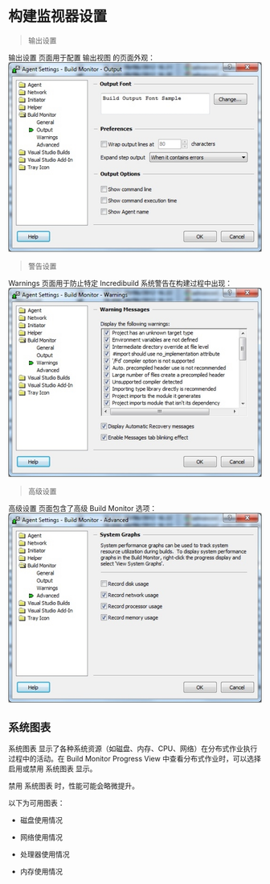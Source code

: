 # 构建监视器设置 #

> 输出设置

输出设置 页面用于配置 输出视图 的页面外观：
![](/documents/resource/monitor_output.jpg)


> 警告设置

Warnings 页面用于防止特定 Incredibuild 系统警告在构建过程中出现：
![](/documents/resource/monitor_warnings.jpg)


> 高级设置

高级设置 页面包含了高级 Build Monitor 选项：
![](/documents/resource/monitor_advanced.jpg)


## 系统图表 ##

系统图表 显示了各种系统资源（如磁盘、内存、CPU、网络）在分布式作业执行过程中的活动。在 Build Monitor Progress View 中查看分布式作业时，可以选择启用或禁用 系统图表 显示。

禁用 系统图表 时，性能可能会略微提升。

以下为可用图表：

* 磁盘使用情况

* 网络使用情况

* 处理器使用情况

* 内存使用情况

